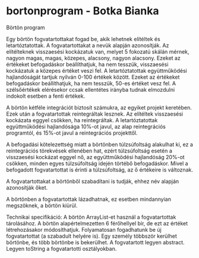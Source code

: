 # bortonprogram - Botka Bianka

Börtön program

Egy börtön fogvatartottakat fogad be, akik lehetnek elítéltek és letartóztatottak. A fogvatartottakat a nevük alapján azonosítják. Az elítélteknek visszaesési kockázatuk van, melyet 5 fokozatú skálán mérnek, nagyon magas, magas, közepes, alacsony, nagyon alacsony. Ezeket az értékeket befogadáskor beállíthatjuk, ha nem tesszük, visszaesési kockázatuk a közepes értéket veszi fel. A letartóztatottak együttműködési hajlandóságát tartjuk nyilván 0-100 értékek között. Ezeket az értékeket befogadáskor beállíthatjuk, ha nem tesszük, 50-es értéket vesz fel. A szélsőértékek elérésekor ccsak ellentétes irányba tudnak elmozdulni indokolt esetben a fenti értékek.

A börtön kétféle integrációt biztosít számukra, az egyiket projekt keretében. Ezek után a fogvatartottak reintegráltak lesznek. Az elítéltek visszaesési kockázata eggyel csökken, ha reintegráltak. A letartóztatottak együttműködési hajlandósága 10%-ot javul, az alap reintegrációs programtól, és 15%-ot javul a reintegrációs projekttől.

A befogadási kötelezettség miatt a börtönben túlzsúfoltság alakulhat ki, ez a reintegrációs törekvések ellenében hat, ezért túlzsúfoltság esetén a visszaesési kockázat eggyel nő, az együttműködési hajlandóság 20%-ot csökken, minden egyes túlzsúfoltság idején törtébő befogadáskor. Mivel a befogadott fogvatartottat is érinti a túlzsúfoltság, az ő értékeire is változnak.

A fogvatartottakat a börtönből szabadítani is tudják, ehhez név alapján azonosítják őket.

A börtönben a fogvatartottak lázadhatnak, ez esetben mindannyian megszöknek, a börtön kiürül.

Technikai specifikáció: 
A börtön ArrayList-et használ a fogvatartottak tárolásához. 
A börtön alapértelmezetten 6 férőhellyel bír, de ezt az értéket létrehozásakor módosíthatjuk.
Folyamatosan fogadhatunk be új fogvatartottat (a szabadult helyére is). Egy személy többször kerülhet börtönbe, és több börtönbe is bekerülhet. 
A fogvatartott legyen abstract. 
Legyen toString a fogvatartotti osztályokban.
